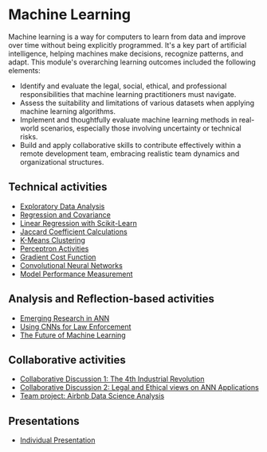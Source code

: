 
# Machine Learning

Machine learning is a way for computers to learn from data and improve over time without being explicitly programmed. It's a key part of artificial intelligence, helping machines make decisions, recognize patterns, and adapt. This module's overarching learning outcomes included the following elements:

- Identify and evaluate the legal, social, ethical, and professional responsibilities that machine learning practitioners must navigate.
- Assess the suitability and limitations of various datasets when applying machine learning algorithms.
- Implement and thoughtfully evaluate machine learning methods in real-world scenarios, especially those involving uncertainty or technical risks.
- Build and apply collaborative skills to contribute effectively within a remote development team, embracing realistic team dynamics and organizational structures.

## Technical activities

- [Exploratory Data Analysis](unit02/exploratory_data_analysis.md)
- [Regression and Covariance](unit03/regression_and_covariance.md)
- [Linear Regression with Scikit-Learn](unit04/linear_regression_with_scikit_Learn.md)
- [Jaccard Coefficient Calculations](unit05/jaccard_coefficient_calculations.md)
- [K-Means Clustering](unit06/k_means_clustering.md)
- [Perceptron Activities](unit07/perceptron.md)
- [Gradient Cost Function](unit08/gradient_cost_function.md)
- [Convolutional Neural Networks](unit09/convolutional_neural_networks.md)
- [Model Performance Measurement](unit11/model_performance_measurement.md)

## Analysis and Reflection-based activities
- [Emerging Research in ANN](unit08/emerging_research_in_ann.md)
- [Using CNNs for Law Enforcement](unit09/ethics_and_cnns.md)
- [The Future of Machine Learning](unit12/the_future_of_machine_learning.md)

## Collaborative activities
- [Collaborative Discussion 1: The 4th Industrial Revolution](unit03/collaborative_discussion_1)
- [Collaborative Discussion 2: Legal and Ethical views on ANN Applications](unit10/collaborative_discussion_2.md)
- [Team project: Airbnb Data Science Analysis](unit06/team_project.md)

## Presentations
- [Individual Presentation](unit11/individual_presentation.md)

